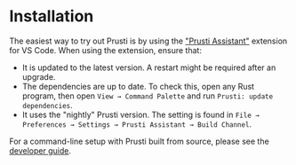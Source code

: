 # Installation

The easiest way to try out Prusti is by using the ["Prusti Assistant"](https://marketplace.visualstudio.com/items?itemName=viper-admin.prusti-assistant) extension for VS Code. When using the extension, ensure that:

- It is updated to the latest version. A restart might be required after an upgrade.
- The dependencies are up to date. To check this, open any Rust program, then open `View → Command Palette` and run `Prusti: update dependencies`.
- It uses the "nightly" Prusti version. The setting is found in `File → Preferences → Settings → Prusti Assistant → Build Channel`.

For a command-line setup with Prusti built from source, please see the [developer guide](https://viperproject.github.io/prusti-dev/dev-guide/development/setup.html).
